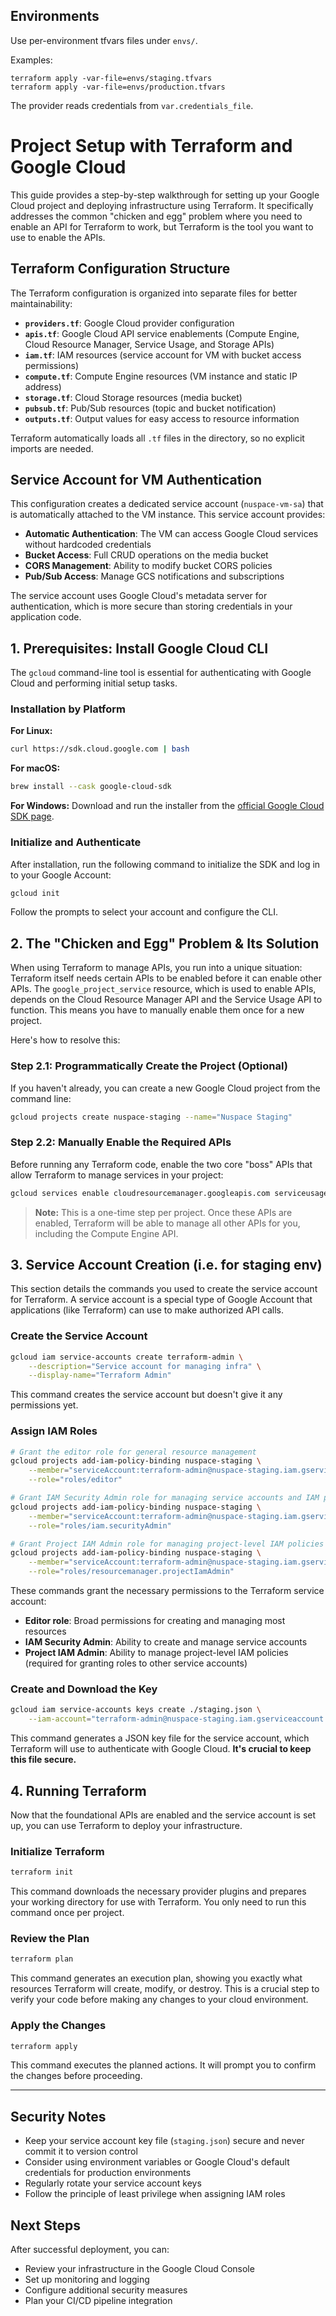 ## Environments

Use per-environment tfvars files under `envs/`.

Examples:

```
terraform apply -var-file=envs/staging.tfvars
terraform apply -var-file=envs/production.tfvars
```

The provider reads credentials from `var.credentials_file`.
# Project Setup with Terraform and Google Cloud

This guide provides a step-by-step walkthrough for setting up your Google Cloud project and deploying infrastructure using Terraform. It specifically addresses the common "chicken and egg" problem where you need to enable an API for Terraform to work, but Terraform is the tool you want to use to enable the APIs.

## Terraform Configuration Structure

The Terraform configuration is organized into separate files for better maintainability:

- **`providers.tf`**: Google Cloud provider configuration
- **`apis.tf`**: Google Cloud API service enablements (Compute Engine, Cloud Resource Manager, Service Usage, and Storage APIs)
- **`iam.tf`**: IAM resources (service account for VM with bucket access permissions)
- **`compute.tf`**: Compute Engine resources (VM instance and static IP address)
- **`storage.tf`**: Cloud Storage resources (media bucket)
- **`pubsub.tf`**: Pub/Sub resources (topic and bucket notification)
- **`outputs.tf`**: Output values for easy access to resource information

Terraform automatically loads all `.tf` files in the directory, so no explicit imports are needed.

## Service Account for VM Authentication

This configuration creates a dedicated service account (`nuspace-vm-sa`) that is automatically attached to the VM instance. This service account provides:

- **Automatic Authentication**: The VM can access Google Cloud services without hardcoded credentials
- **Bucket Access**: Full CRUD operations on the media bucket
- **CORS Management**: Ability to modify bucket CORS policies
- **Pub/Sub Access**: Manage GCS notifications and subscriptions

The service account uses Google Cloud's metadata server for authentication, which is more secure than storing credentials in your application code.

## 1. Prerequisites: Install Google Cloud CLI

The `gcloud` command-line tool is essential for authenticating with Google Cloud and performing initial setup tasks.

### Installation by Platform

**For Linux:**
```bash
curl https://sdk.cloud.google.com | bash
```

**For macOS:**
```bash
brew install --cask google-cloud-sdk
```

**For Windows:**
Download and run the installer from the [official Google Cloud SDK page](https://cloud.google.com/sdk/docs/install).

### Initialize and Authenticate

After installation, run the following command to initialize the SDK and log in to your Google Account:

```bash
gcloud init
```

Follow the prompts to select your account and configure the CLI.

## 2. The "Chicken and Egg" Problem & Its Solution

When using Terraform to manage APIs, you run into a unique situation: Terraform itself needs certain APIs to be enabled before it can enable other APIs. The `google_project_service` resource, which is used to enable APIs, depends on the Cloud Resource Manager API and the Service Usage API to function. This means you have to manually enable them once for a new project.

Here's how to resolve this:

### Step 2.1: Programmatically Create the Project (Optional)

If you haven't already, you can create a new Google Cloud project from the command line:

```bash
gcloud projects create nuspace-staging --name="Nuspace Staging"
```

### Step 2.2: Manually Enable the Required APIs

Before running any Terraform code, enable the two core "boss" APIs that allow Terraform to manage services in your project:

```bash
gcloud services enable cloudresourcemanager.googleapis.com serviceusage.googleapis.com --project=nuspace-staging
```

> **Note:** This is a one-time step per project. Once these APIs are enabled, Terraform will be able to manage all other APIs for you, including the Compute Engine API.

## 3. Service Account Creation (i.e. for staging env)

This section details the commands you used to create the service account for Terraform. A service account is a special type of Google Account that applications (like Terraform) can use to make authorized API calls.

### Create the Service Account

```bash
gcloud iam service-accounts create terraform-admin \
    --description="Service account for managing infra" \
    --display-name="Terraform Admin"
```

This command creates the service account but doesn't give it any permissions yet.

### Assign IAM Roles

```bash
# Grant the editor role for general resource management
gcloud projects add-iam-policy-binding nuspace-staging \
    --member="serviceAccount:terraform-admin@nuspace-staging.iam.gserviceaccount.com" \
    --role="roles/editor"

# Grant IAM Security Admin role for managing service accounts and IAM policies
gcloud projects add-iam-policy-binding nuspace-staging \
    --member="serviceAccount:terraform-admin@nuspace-staging.iam.gserviceaccount.com" \
    --role="roles/iam.securityAdmin"

# Grant Project IAM Admin role for managing project-level IAM policies
gcloud projects add-iam-policy-binding nuspace-staging \
    --member="serviceAccount:terraform-admin@nuspace-staging.iam.gserviceaccount.com" \
    --role="roles/resourcemanager.projectIamAdmin"
```

These commands grant the necessary permissions to the Terraform service account:
- **Editor role**: Broad permissions for creating and managing most resources
- **IAM Security Admin**: Ability to create and manage service accounts
- **Project IAM Admin**: Ability to manage project-level IAM policies (required for granting roles to other service accounts)

### Create and Download the Key

```bash
gcloud iam service-accounts keys create ./staging.json \
    --iam-account="terraform-admin@nuspace-staging.iam.gserviceaccount.com"
```

This command generates a JSON key file for the service account, which Terraform will use to authenticate with Google Cloud. **It's crucial to keep this file secure.**

## 4. Running Terraform

Now that the foundational APIs are enabled and the service account is set up, you can use Terraform to deploy your infrastructure.

### Initialize Terraform

```bash
terraform init
```

This command downloads the necessary provider plugins and prepares your working directory for use with Terraform. You only need to run this command once per project.

### Review the Plan

```bash
terraform plan
```

This command generates an execution plan, showing you exactly what resources Terraform will create, modify, or destroy. This is a crucial step to verify your code before making any changes to your cloud environment.

### Apply the Changes

```bash
terraform apply
```

This command executes the planned actions. It will prompt you to confirm the changes before proceeding.

---

## Security Notes

- Keep your service account key file (`staging.json`) secure and never commit it to version control
- Consider using environment variables or Google Cloud's default credentials for production environments
- Regularly rotate your service account keys
- Follow the principle of least privilege when assigning IAM roles

## Next Steps

After successful deployment, you can:
- Review your infrastructure in the Google Cloud Console
- Set up monitoring and logging
- Configure additional security measures
- Plan your CI/CD pipeline integration